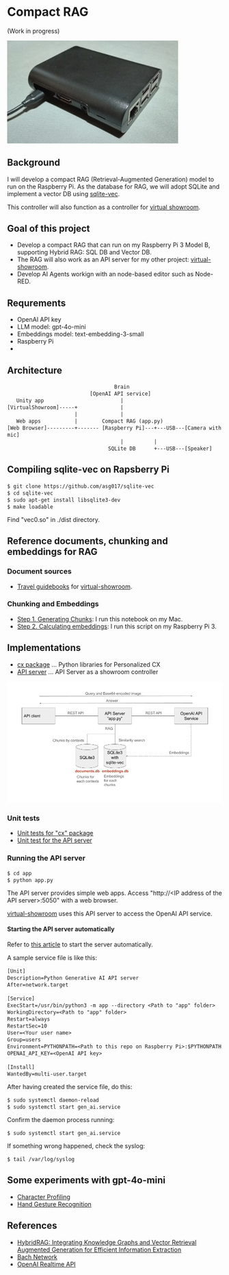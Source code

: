 # Compact RAG

(Work in progress)

<img src="./docs/my_raspberry_pi.jpg" width=400>

## Background

I will develop a compact RAG (Retrieval-Augmented Generation) model to run on the Raspberry Pi. As the database for RAG, we will adopt SQLite and implement a vector DB using [sqlite-vec](https://github.com/asg017/sqlite-vec).

This controller will also function as a controller for [virtual showroom](https://github.com/araobp/virtual-showroom).

## Goal of this project

- Develop a compact RAG that can run on my Raspberry Pi 3 Model B, supporting Hybrid RAG: SQL DB and Vector DB.
- The RAG will also work as an API server for my other project: [virtual-showroom](https://github.com/araobp/virtual-showroom).
- Develop AI Agents workign with an node-based editor such as Node-RED.

## Requrements

- OpenAI API key
- LLM model: gpt-4o-mini
- Embeddings model: text-embedding-3-small
- Raspberry Pi
- 
## Architecture

```
                                   Brain
                           [OpenAI API service]
   Unity app                         |
[VirtualShowroom]-----+              |
                      |              |
   Web apps           |        Compact RAG (app.py)
[Web Browser]---------+------- [Raspberry Pi]---+---USB---[Camera with mic]
                                     |          |
                                 SQLite DB      +---USB---[Speaker]
```

## Compiling sqlite-vec on Rapsberry Pi

```
$ git clone https://github.com/asg017/sqlite-vec
$ cd sqlite-vec
$ sudo apt-get install libsqlite3-dev
$ make loadable 
```

Find "vec0.so" in ./dist directory.

## Reference documents, chunking and embeddings for RAG

### Document sources

- [Travel guidebooks](./ref/virtual_showroom) for [virtual-showroom](https://github.com/araobp/virtual-showroom).

### Chunking and Embeddings

- [Step 1. Generating Chunks](./ref/Chunks.ipynb): I run this notebook on my Mac.
- [Step 2. Calculating embeddings](./ref/calc_embeddings.py): I run this script on my Raspberry Pi 3.

## Implementations

- [cx package](./cx) ... Python libraries for Personalized CX
- [API server](./app) ... API Server as a showroom controller

<img src="docs/api_server.jpg" width=700>

### Unit tests

- [Unit tests for "cx" package](./unittest/cx)
- [Unit test for the API server](./unittest/api)

### Running the API server

```
$ cd app
$ python app.py
```

The API server provides simple web apps. Access "http://\<IP address of the API server\>:5050" with a web browser.

[virtual-showroom](https://github.com/araobp/virtual-showroom) uses this API server to access the OpenAI API service.

#### Starting the API server automatically

Refer to [this article](https://ponnala.medium.com/never-let-your-python-http-server-die-step-by-step-guide-to-auto-start-on-boot-and-crash-recovery-1f7b0f94401e) to start the server automatically.

A sample service file is like this:

```
[Unit]
Description=Python Generative AI API server
After=network.target

[Service]
ExecStart=/usr/bin/python3 -m app --directory <Path to "app" folder>
WorkingDirectory=<Path to "app" folder>
Restart=always
RestartSec=10
User=<Your user name>
Group=users
Environment=PYTHONPATH=<Path to this repo on Raspberry Pi>:$PYTHONPATH OPENAI_API_KEY=<OpenAI API key>

[Install]
WantedBy=multi-user.target
```

After having created the service file, do this:

```
$ sudo systemctl daemon-reload
$ sudo systemctl start gen_ai.service
```

Confirm the daemon process running:

```
$ sudo systemctl start gen_ai.service
```

If something wrong happened, check the syslog:
```
$ tail /var/log/syslog
```

## Some experiments with gpt-4o-mini

- [Character Profiling](./CHARACTER_PROFILING.md)
- [Hand Gesture Recognition](./HAND_GESTURE_RECOGNITION.md)

## References

- [HybridRAG: Integrating Knowledge Graphs and Vector Retrieval Augmented Generation for Efficient Information Extraction](https://arxiv.org/html/2408.04948v1)
- [Bach Network](https://github.com/araobp/bach-network)
- [OpenAI Realtime API](https://hunch.tools/blog/open-ai-realtime-api-in-python/)
